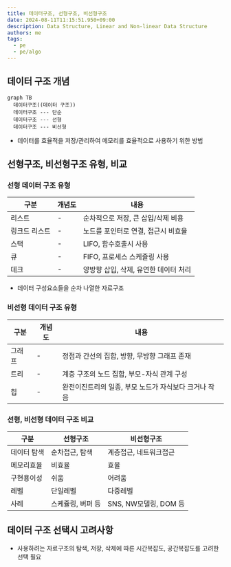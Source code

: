 ```yaml
---
title: 데이터구조, 선형구조, 비선형구조
date: 2024-08-11T11:15:51.950+09:00
description: Data Structure, Linear and Non-linear Data Structure
authors: me
tags:
  - pe
  - pe/algo 
---
```


## 데이터 구조 개념

```mermaid
graph TB
  데이터구조((데이터 구조))
  데이터구조 --- 단순
  데이터구조 --- 선형
  데이터구조 --- 비선형
```

- 데이터를 효율적을 저장/관리하여 메모리를 효율적으로 사용하기 위한 방법

## 선형구조, 비선형구조 유형, 비교

### 선형 데이터 구조 유형

| 구분 | 개념도 | 내용 |
| --- | --- | --- |
| 리스트 | - | 순차적으로 저장, 큰 삽입/삭제 비용 |
| 링크드 리스트 | - | 노드를 포인터로 연결, 접근시 비효율 |
| 스택 | - | LIFO, 함수호출시 사용 |
| 큐 | - | FIFO, 프로세스 스케쥴링 사용 |
| 데크 | - | 양방향 삽입, 삭제, 유연한 데이터 처리 |

- 데이터 구성요소들을 순차 나열한 자료구조

### 비선형 데이터 구조 유형

| 구분 | 개념도 | 내용 |
| --- | --- | --- |
| 그래프 | - | 정점과 간선의 집합, 방향, 무방향 그래프 존재 |
| 트리 | - | 계층 구조의 노드 집합, 부모-자식 관계 구성 |
| 힙 | - | 완전이진트리의 일종, 부모 노드가 자식보다 크거나 작음 |

### 선형, 비선형 데이터 구조 비교

| 구분 | 선형구조 | 비선형구조 |
| --- | --- | --- |
| 데이터 탐색 | 순차접근, 탐색 | 계층접근, 네트워크접근 |
| 메모리효율 | 비효율 | 효율 |
| 구현용이성 | 쉬움 | 어려움 |
| 레벨 | 단일레벨 | 다중레벨 |
| 사례 | 스케쥴링, 버퍼 등 | SNS, NW모델링, DOM 등 |

## 데이터 구조 선택시 고려사항

- 사용하려는 자료구조의 탐색, 저장, 삭제에 따른 시간복잡도, 공간복잡도를 고려한 선택 필요
